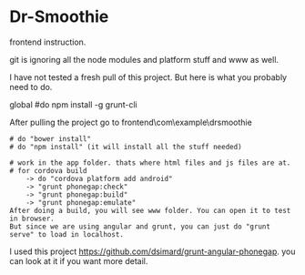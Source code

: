 Dr-Smoothie
===========

frontend instruction.

git is ignoring all the node modules and platform stuff and www as well.

I have not tested a fresh pull of this project. But here is what you probably need to do.

global #do npm install -g grunt-cli

After pulling the project go to frontend\com\example\drsmoothie
	
	
	# do "bower install"
	# do "npm install" (it will install all the stuff needed)
	
	# work in the app folder. thats where html files and js files are at.
	# for cordova build 
		-> do "cordova platform add android"
		-> "grunt phonegap:check" 
		-> "grunt phonegap:build"
		-> "grunt phonegap:emulate"
	After doing a build, you will see www folder. You can open it to test in browser.
	But since we are using angular and grunt, you can just do "grunt serve" to load in localhost.
	


	
	
	
	
I used this project https://github.com/dsimard/grunt-angular-phonegap. 
you can look at it if you want more detail.
